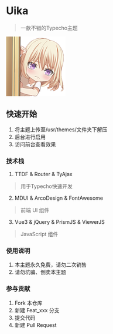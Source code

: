 # Uika
> 一款不错的Typecho主题

![Logo](Assets/images/logo.png)

## 快速开始

1.  将主题上传至/usr/themes/文件夹下解压
2.  后台进行启用
3.  访问前台查看效果

### 技术栈
1.  TTDF & Router & TyAjax
>   用于Typecho快速开发
2.  MDUI & ArcoDesign & FontAwesome
>   前端 UI 组件
3.  Vue3 & jQuery & PrismJS & ViewerJS
>   JavaScript 组件

### 使用说明

1.  本主题永久免费，请勿二次销售
2.  请勿坑骗、倒卖本主题

### 参与贡献

1.  Fork 本仓库
2.  新建 Feat_xxx 分支
3.  提交代码
4.  新建 Pull Request